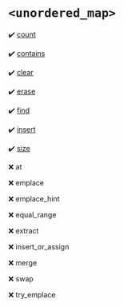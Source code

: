 # `<unordered_map>`
:heavy_check_mark: [count](count.md)

:heavy_check_mark: [contains](contains.md)

:heavy_check_mark: [clear](clear.md)

:heavy_check_mark: [erase](erase.md)  

:heavy_check_mark: [find](find.md)  

:heavy_check_mark: [insert](insert.md)  

:heavy_check_mark: [size](size.md)  

:x: at
  
:x: emplace
  
:x: emplace_hint
  
:x: equal_range
  
:x: extract
  
:x: insert_or_assign
  
:x: merge
  
:x: swap
  
:x: try_emplace
